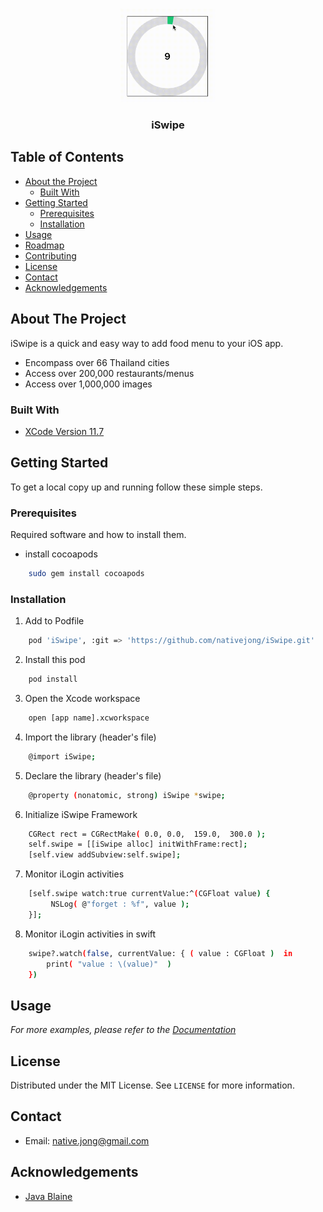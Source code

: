 <!--
*** Thanks for checking out this README Template. If you have a suggestion that would
*** make this better, please fork the repo and create a pull request or simply open
*** an issue with the tag "enhancement".
*** Thanks again! Now go create something AMAZING! :D
***
***
***
*** To avoid retyping too much info. Do a search and replace for the following:
*** github_username, repo_name, twitter_handle, email
-->

<!-- PROJECT LOGO -->
<br />
<p align="center">
  <a href="https://github.com/github_username/repo_name">
    <img src="/images/imenu.gif" width="30%" height="30%"/>
  </a>

  <h3 align="center">iSwipe</h3>

  <p align="center">
  </p>
</p>



<!-- TABLE OF CONTENTS -->
## Table of Contents

* [About the Project](#about-the-project)
  * [Built With](#built-with)
* [Getting Started](#getting-started)
  * [Prerequisites](#prerequisites)
  * [Installation](#installation)
* [Usage](#usage)
* [Roadmap](#roadmap)
* [Contributing](#contributing)
* [License](#license)
* [Contact](#contact)
* [Acknowledgements](#acknowledgements)



<!-- ABOUT THE PROJECT -->
## About The Project

iSwipe is a quick and easy way to add food menu to your iOS app.

* Encompass over 66 Thailand cities
* Access over 200,000 restaurants/menus
* Access over 1,000,000 images



### Built With

* [XCode Version 11.7](#about-the-project) 


<!-- GETTING STARTED -->
## Getting Started

To get a local copy up and running follow these simple steps.

### Prerequisites

Required software and how to install them.
* install cocoapods
```sh
    sudo gem install cocoapods 
```

### Installation

1. Add to Podfile
```sh
    pod 'iSwipe', :git => 'https://github.com/nativejong/iSwipe.git'
```
2. Install this pod
```sh
    pod install 
```

3. Open the Xcode workspace
```sh
    open [app name].xcworkspace 
```

4. Import the library (header's file)
```sh
    @import iSwipe;
```

5. Declare the library (header's file)
```sh
    @property (nonatomic, strong) iSwipe *swipe;
```

6. Initialize iSwipe Framework
```sh
    CGRect rect = CGRectMake( 0.0, 0.0,  159.0,  300.0 );
    self.swipe = [[iSwipe alloc] initWithFrame:rect];
    [self.view addSubview:self.swipe];
```

7. Monitor iLogin activities
```sh
    [self.swipe watch:true currentValue:^(CGFloat value) {
         NSLog( @"forget : %f", value );
    }];
```

8. Monitor iLogin activities in swift
```sh
    swipe?.watch(false, currentValue: { ( value : CGFloat )  in
        print( "value : \(value)"  )
    })
```



<!-- USAGE EXAMPLES -->
## Usage

_For more examples, please refer to the [Documentation](https://example.com)_



<!-- LICENSE -->
## License

Distributed under the MIT License. See `LICENSE` for more information.



<!-- CONTACT -->
## Contact
* Email: [native.jong@gmail.com]()

<!-- ACKNOWLEDGEMENTS -->
## Acknowledgements
* [Java Blaine]()

<!-- MARKDOWN LINKS & IMAGES -->
<!-- https://www.markdownguide.org/basic-syntax/#reference-style-links -->
[linkedin-url]: https://linkedin.com/in/github_username
[product-screenshot]: images/screenshot.png